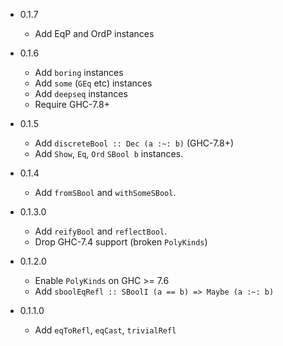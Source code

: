 - 0.1.7
    - Add EqP and OrdP instances

- 0.1.6
    - Add `boring` instances
    - Add `some` (`GEq` etc) instances
    - Add `deepseq` instances
    - Require GHC-7.8+

- 0.1.5
    - Add `discreteBool :: Dec (a :~: b)` (GHC-7.8+)
    - Add `Show`, `Eq`, `Ord` `SBool b` instances.

- 0.1.4
    - Add `fromSBool` and `withSomeSBool`.

- 0.1.3.0
    - Add `reifyBool` and `reflectBool`.
    - Drop GHC-7.4 support (broken `PolyKinds`)

- 0.1.2.0
    - Enable `PolyKinds` on GHC >= 7.6
    - Add `sboolEqRefl :: SBoolI (a == b) => Maybe (a :~: b)`

- 0.1.1.0
    - Add `eqToRefl`, `eqCast`, `trivialRefl`
